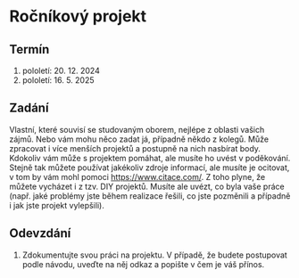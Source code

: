 # Ročníkový projekt

## Termín
1. pololetí: 20. 12. 2024
2. pololetí: 16. 5. 2025

## Zadání
Vlastní, které souvisí se studovaným oborem, nejlépe z oblasti vašich zájmů.
Nebo vám mohu něco zadat já, případně někdo z kolegů.
Může zpracovat i více menších projektů a postupně na nich nasbírat body.
Kdokoliv vám může s projektem pomáhat, ale musíte ho uvést v poděkování. Stejně tak můžete používat jakékoliv zdroje informací, ale musíte je ocitovat, v tom by vám mohl pomoci https://www.citace.com/. Z toho plyne, že můžete vycházet i z tzv. DIY projektů. Musíte ale uvézt, co byla vaše práce (např. jaké problémy jste během realizace řešili, co jste pozměnili a případně i jak jste projekt vylepšili).

## Odevzdání
1) Zdokumentujte svou práci na projektu. V případě, že budete postupovat podle návodu, uveďte na něj odkaz a popište v čem je váš přínos.

